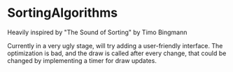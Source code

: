 # SortingAlgorithms
Heavily inspired by "The Sound of Sorting" by Timo Bingmann

Currently in a very ugly stage, will try adding a user-friendly interface. The optimization is bad, and the draw is called after every change, that could be changed by implementing a timer for draw updates.
